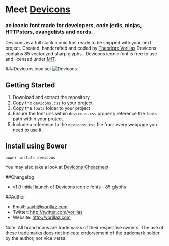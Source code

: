 # Meet  [Devicons](http://vorillaz.github.io/devicons/)
### an iconic font made for developers, code jedis, ninjas, HTTPsters, evangelists and nerds.


Devicons is a full stack iconic font ready to be shipped with your next project. Created, handcrafted and coded by [Theodore Vorillas](http://twitter.com/vorillas) Devicons contains 85 vectorized sharp glyphs .
Devicons iconic font is free to use and licensed under [MIT](http://opensource.org/licenses/MIT).  


###Devicons icon set
![Devicons](http://i.imgur.com/bzzfsqW.png)


## Getting Started

 1. Download and extract the repository
 2. Copy the `devicons.css` to your project
 3. Copy the `fonts` folder to your project
 4. Ensure the font urls within `devicons.css` properly reference the `fonts` path within your project.
 5. Include a reference to the `devicons.css` file from every webpage you need to use it.

## Install using Bower

`bower install devicons`


You may also take a look at [Devicons Cheatsheet](http://vorillaz.github.io/devicons/#cheat)

##Changelog
- v1.0 Initial launch of Devicons iconic fonts - 85 glyphs 

##Author
- Email: sayhi@vorillaz.com
- Twitter: http://twitter.com/vorillas
- Website: http://vorillaz.com

Note: All brand icons are trademarks of their respective owners. The use of these trademarks does not indicate endorsement of the trademark holder by the author, nor vice versa.
